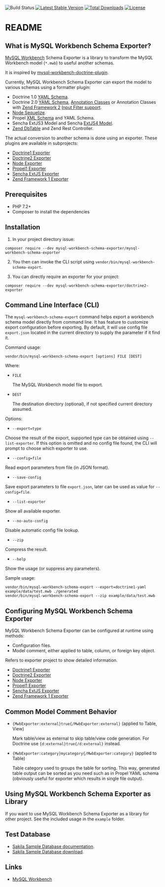 ![Build Status](https://github.com/mysql-workbench-schema-exporter/mysql-workbench-schema-exporter/actions/workflows/continuous-integration.yml/badge.svg)
[![Latest Stable Version](https://poser.pugx.org/mysql-workbench-schema-exporter/mysql-workbench-schema-exporter/v/stable.svg)](https://packagist.org/packages/mysql-workbench-schema-exporter/mysql-workbench-schema-exporter)
[![Total Downloads](https://poser.pugx.org/mysql-workbench-schema-exporter/mysql-workbench-schema-exporter/downloads.svg)](https://packagist.org/packages/mysql-workbench-schema-exporter/mysql-workbench-schema-exporter) 
[![License](https://poser.pugx.org/mysql-workbench-schema-exporter/mysql-workbench-schema-exporter/license.svg)](https://packagist.org/packages/mysql-workbench-schema-exporter/mysql-workbench-schema-exporter)

# README

## What is MySQL Workbench Schema Exporter?

[MySQL Workbench](http://www.mysql.com/products/workbench/) Schema Exporter is a library to
transform the MySQL Workbench model (`*.mwb`) to useful another schemas.

It is inspired by
[mysql-workbench-doctrine-plugin](http://code.google.com/p/mysql-workbench-doctrine-plugin/).

Currently, MySQL Workbench Schema Exporter can export the model to various schemas using a formatter plugin:

  * Doctrine 1.0
    [YAML Schema](http://docs.doctrine-project.org/projects/doctrine1/en/latest/en/manual/yaml-schema-files.html).
  * Doctrine 2.0
    [YAML Schema](http://docs.doctrine-project.org/projects/doctrine-orm/en/latest/reference/yaml-mapping.html),
    [Annotation Classes](http://docs.doctrine-project.org/projects/doctrine-orm/en/latest/reference/annotations-reference.html)
    or Annotation Classes with [Zend Framework 2](http://framework.zend.com/)
    [Input Filter support](http://framework.zend.com/manual/2.1/en/modules/zend.input-filter.intro.html).
  * [Node Sequelize](https://sequelize.org).
  * Propel [XML Schema](http://www.propelorm.org/reference/schema) and YAML Schema.
  * Sencha ExtJS3 Model and Sencha [ExtJS4 Model](http://www.sencha.com/products/extjs/).
  * [Zend DbTable](http://framework.zend.com/manual/1.12/en/zend.db.table.html) and Zend Rest Controller.

The actual conversion to another schema is done using an exporter. These plugins are available in subprojects:
 * [Doctrine1 Exporter](https://github.com/mysql-workbench-schema-exporter/doctrine1-exporter)
 * [Doctrine2 Exporter](https://github.com/mysql-workbench-schema-exporter/doctrine2-exporter)
 * [Node Exporter](https://github.com/mysql-workbench-schema-exporter/node-exporter)
 * [Propel1 Exporter](https://github.com/mysql-workbench-schema-exporter/propel1-exporter)
 * [Sencha ExtJS Exporter](https://github.com/mysql-workbench-schema-exporter/sencha-exporter)
 * [Zend Framework 1 Exporter](https://github.com/mysql-workbench-schema-exporter/zend1-exporter)
 
## Prerequisites

  * PHP 7.2+
  * Composer to install the dependencies

## Installation

  1. In your project directory issue:

    composer require --dev mysql-workbench-schema-exporter/mysql-workbench-schema-exporter

  2. You then can invoke the CLI script using `vendor/bin/mysql-workbench-schema-export`.

  3. You can directly require an exporter for your project:

    composer require --dev mysql-workbench-schema-exporter/doctrine2-exporter

## Command Line Interface (CLI)

The `mysql-workbench-schema-export` command helps export a workbench schema model directly
from command line. It has feature to customize export configuration before exporting.
By default, it will use config file `export.json` located in the current directory to supply
the parameter if it find it.

Command usage:

    vendor/bin/mysql-workbench-schema-export [options] FILE [DEST]

Where:

  * `FILE`

    The MySQL Workbench model file to export.

  * `DEST`

    The destination directory (optional), if not specified current directory assumed.

Options:

  * `--export=type`

  Choose the result of the export, supported type can be obtained using `--list-exporter`.
  If this option is omitted and no config file found, the CLI will prompt to choose which exporter
  to use.

  * `--config=file`

  Read export parameters from file (in JSON format).

  * `--save-config`

  Save export parameters to file `export.json`, later can be used as value for `--config=file`.

  * `--list-exporter`

  Show all available exporter.

  * `--no-auto-config`

  Disable automatic config file lookup.

  * `--zip`

  Compress the result.

  * `--help`

  Show the usage (or suppress any parameters).

Sample usage:

    vendor/bin/mysql-workbench-schema-export --export=doctrine1-yaml example/data/test.mwb ./generated
    vendor/bin/mysql-workbench-schema-export --zip example/data/test.mwb

## Configuring MySQL Workbench Schema Exporter

MySQL Workbench Schema Exporter can be configured at runtime using methods:

  * Configuration files.
  * Model comment, either applied to table, column, or foreign key object.

Refers to exporter project to show detailed information.

 * [Doctrine1 Exporter](https://github.com/mysql-workbench-schema-exporter/doctrine1-exporter#readme)
 * [Doctrine2 Exporter](https://github.com/mysql-workbench-schema-exporter/doctrine2-exporter#readme)
 * [Node Exporter](https://github.com/mysql-workbench-schema-exporter/node-exporter#readme)
 * [Propel1 Exporter](https://github.com/mysql-workbench-schema-exporter/propel1-exporter#readme)
 * [Sencha ExtJS Exporter](https://github.com/mysql-workbench-schema-exporter/sencha-exporter#readme)
 * [Zend Framework 1 Exporter](https://github.com/mysql-workbench-schema-exporter/zend1-exporter#readme)

## Common Model Comment Behavior

  * `{MwbExporter:external}true{/MwbExporter:external}` (applied to Table, View)

    Mark table/view as external to skip table/view code generation. For Doctrine use
    `{d:external}true{/d:external}` instead.

  * `{MwbExporter:category}mycategory{/MwbExporter:category}` (applied to Table)

    Table category used to groups the table for sorting. This way, generated table
    output can be sorted as you need such as in Propel YAML schema (obviously useful
    for exporter which results in single file output).

## Using MySQL Workbench Schema Exporter as Library

If you want to use MySQL Workbench Schema Exporter as a library for other project. See the included usage in the `example` folder.

## Test Database

  * [Sakila Sample Database documentation](http://dev.mysql.com/doc/sakila/en/index.html).
  * [Sakila Sample Database download](http://dev.mysql.com/doc/index-other.html).

## Links

  * [MySQL Workbench](http://wb.mysql.com/)